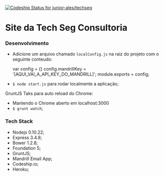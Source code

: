 [ ![Codeship Status for junior-ales/techseg](https://www.codeship.io/projects/c20b5df0-66cd-0131-7b0a-7ac0e27144fd/status?branch=master)](https://www.codeship.io/projects/12637)
# Site da Tech Seg Consultoria

### Desenvolvimento

- Adicione um arquivo chamado `localConfig.js` na raiz do projeto com o seguinte conteudo:

    var config = {}
    config.mandrillKey = '[AQUI_VAI_A_API_KEY_DO_MANDRILL]';
    module.exports = config;

- `$ node start.js` para rodar localmente a aplicação;

GruntJS Taks para auto reload do Chrome: 
- Mantendo o Chrome aberto em localhost:3000 
- `$ grunt watch`;

### Tech Stack

- Nodejs 0.10.22;
- Express 3.4.8;
- Bower 1.2.8; 
- Foundation 5;
- GruntJS;
- Mandrill Email App;
- Codeship.io;
- Heroku;
